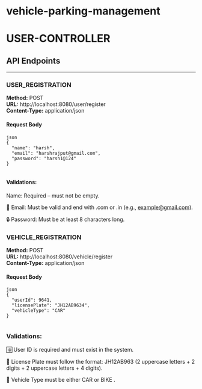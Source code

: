 # vehicle-parking-management

# USER-CONTROLLER

## API Endpoints

---

### USER_REGISTRATION

**Method:** POST  
**URL:** http://localhost:8080/user/register  
**Content-Type:** application/json

#### Request Body
```
json
{
  "name": "harsh",
  "email": "harshrajput@gmail.com",
  "password": "harsh1@124"
}


```
#### Validations:
 Name:
Required – must not be empty.

📧 Email:
Must be valid and end with .com or .in (e.g., example@gmail.com).

🔒 Password:
Must be at least 8 characters long.


### VEHICLE_REGISTRATION

**Method:** POST  
**URL:** http://localhost:8080/vehicle/register  
**Content-Type:** application/json

#### Request Body
```
json
{
  "userId": 9641,
  "licensePlate": "JH12AB9634",
  "vehicleType": "CAR"
}


```
### Validations:

🆔 User ID is required and must exist in the system.

🔢 License Plate must follow the format: JH12AB963
(2 uppercase letters + 2 digits + 2 uppercase letters + 4 digits).

🚙 Vehicle Type must be either CAR or BIKE .



